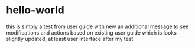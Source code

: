 # hello-world

this is simply a test from user guide with new an additional message to see modifications and actions based on existing user guide which is looks slightly updated, at least user interface after my test
